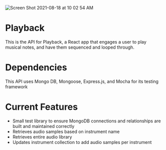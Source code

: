 ![Screen Shot 2021-08-18 at 10 02 54 AM](https://user-images.githubusercontent.com/22807951/129932235-ee2cd252-5ae7-47da-b7dd-ea63493a8630.png)

# Playback
This is the API for Playback, a React app that engages a user to play musical notes, and have them sequenced and looped through.

# Dependencies
This API uses Mongo DB, Mongoose, Express.js, and Mocha for its testing framework

# Current Features
- Small test library to ensure MongoDB connections and relationships are built and maintained correctly
- Retrieves audio samples based on instrument name
- Retrieves entire audio library
- Updates instrument collection to add audio samples per instrument
